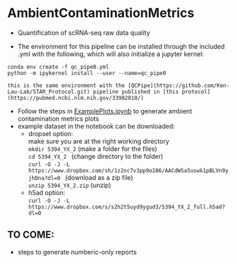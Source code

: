 # AmbientContaminationMetrics
- Quantification of scRNA-seq raw data quality


- The environment for this pipeline can be installed through the included .yml with the following, which will also initialize a jupyter kernel: 
```
conda env create -f qc_pipe0.yml
python -m ipykernel install --user --name=qc_pipe0
```
    this is the same environment with the [QCPipe](https://github.com/Ken-Lau-Lab/STAR_Protocol.git) pipeline published in [this protocol](https://pubmed.ncbi.nlm.nih.gov/33982010/)


- Follow the steps in [ExamplePlots.ipynb](https://github.com/Ken-Lau-Lab/AmbientContaminationMetrics/blob/main/ExamplePlots.ipynb) to generate ambient contamination metrics plots
- example dataset in the notebook can be downloaded:
    + dropset option:
    <br> make sure you are at the right working directory
    <br>```mkdir 5394_YX_2``` (make a folder for the files)
    <br>```cd 5394_YX_2 ``` (change directory to the folder) 
    <br>```curl -O -J -L https://www.dropbox.com/sh/1z2nc7v3pp9o286/AACdWSa5uswk1pBLVn9yjhDna?dl=0 ``` (download as a zip file) 
    <br>```unzip 5394_YX_2.zip``` (unzip)
    + h5ad option:
    <br>```curl -O -J -L https://www.dropbox.com/s/s2h2t5uyd9ygud3/5394_YX_2_full.h5ad?dl=0```

## TO COME: 
- steps to generate numberic-only reports